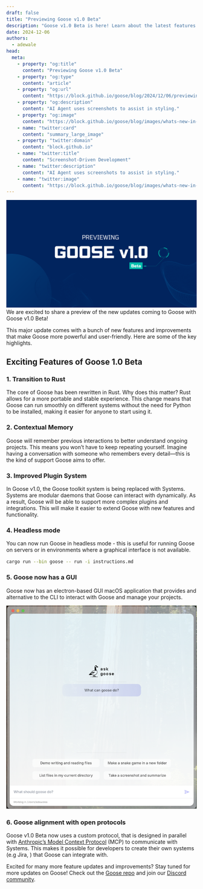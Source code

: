 ```yaml
---
draft: false
title: "Previewing Goose v1.0 Beta"
description: "Goose v1.0 Beta is here! Learn about the latest features and improvements."
date: 2024-12-06
authors:
  - adewale
head:
  meta:
    - property: "og:title"
      content: "Previewing Goose v1.0 Beta"
    - property: "og:type"
      content: "article"
    - property: "og:url"
      content: "https://block.github.io/goose/blog/2024/12/06/previewing-goose-v1.html"
    - property: "og:description"
      content: "AI Agent uses screenshots to assist in styling."
    - property: "og:image"
      content: "https://block.github.io/goose/blog/images/whats-new-in-goose-v1/goose-v1.0-beta.png"
    - name: "twitter:card"
      content: "summary_large_image"
    - property: "twitter:domain"
      content: "block.github.io"
    - name: "twitter:title"
      content: "Screenshot-Driven Development"
    - name: "twitter:description"
      content: "AI Agent uses screenshots to assist in styling."
    - name: "twitter:image"
      content: "https://block.github.io/goose/blog/images/whats-new-in-goose-v1/goose-v1.0-beta.png"
---
```


![Goose v1.0 Beta](../images/whats-new-in-goose-v1/goose-v1.0-beta.png)
We are excited to share a preview of the new updates coming to Goose with Goose v1.0 Beta!

This major update comes with a bunch of new features and improvements that make Goose more powerful and user-friendly. Here are some of the key highlights.

<!-- more -->


## Exciting Features of Goose 1.0 Beta

### 1. Transition to Rust

The core of Goose has been rewritten in Rust. Why does this matter? Rust allows for a more portable and stable experience. This change means that Goose can run smoothly on different systems without the need for Python to be installed, making it easier for anyone to start using it.

### 2. Contextual Memory

Goose will remember previous interactions to better understand ongoing projects. This means you won’t have to keep repeating yourself. Imagine having a conversation with someone who remembers every detail—this is the kind of support Goose aims to offer.

### 3. Improved Plugin System

In Goose v1.0, the Goose toolkit system is being replaced with Systems. Systems are modular daemons that Goose can interact with dynamically. As a result, Goose will be able to support more complex plugins and integrations. This will make it easier to extend Goose with new features and functionality.

### 4. Headless mode

You can now run Goose in headless mode - this is useful for running Goose on servers or in environments where a graphical interface is not available.

```sh
cargo run --bin goose -- run -i instructions.md
```

### 5. Goose now has a GUI

Goose now has an electron-based GUI macOS application that provides and alternative to the CLI to interact with Goose and manage your projects.

![Goose GUI](../images/whats-new-in-goose-v1/goose-gui.png)

### 6. Goose alignment with open protocols

Goose v1.0 Beta now uses a custom protocol, that is designed in parallel with [Anthropic’s Model Context Protocol](https://www.anthropic.com/news/model-context-protocol) (MCP) to communicate with Systems. This makes it possible for developers to create their own systems (e.g Jira, ) that Goose can integrate with. 

Excited for many more feature updates and improvements? Stay tuned for more updates on Goose! Check out the [Goose repo](https://github.com/block/goose) and join our [Discord community](https://discord.gg/block-opensource).


<head>
  <meta property="og:title" content="Previewing Goose v1.0 Beta">
  <meta property="og:type" content="article">
  <meta property="og:url" content="https://block.github.io/goose/blog/2024/12/06/previewing-goose-v1.html">
  <meta property="og:description" content="AI Agent uses screenshots to assist in styling.">
  <meta property="og:image" content="https://block.github.io/goose/blog/images/whats-new-in-goose-v1/goose-v1.0-beta.png">
  <meta name="twitter:card" content="summary_large_image">
  <meta property="twitter:domain" content="block.github.io">
  <meta name="twitter:title" content="Screenshot-Driven Development">
  <meta name="twitter:description" content="AI Agent uses screenshots to assist in styling.">
  <meta name="twitter:image" content="https://block.github.io/goose/blog/images/whats-new-in-goose-v1/goose-v1.0-beta.png">
</head>